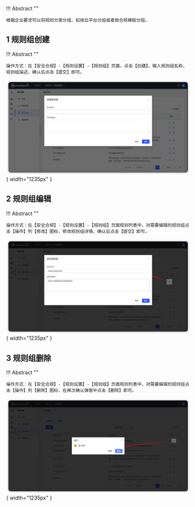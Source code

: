 !!! Abstract ""

    根据企业要求可以将规则分类分组，如按云平台分组或者按合规模板分组。

## 1 规则组创建

!!! Abstract ""

    操作方式：在【安全合规】-【规则设置】-【规则组】页面，点击【创建】，输入规则组名称、规则组描述，确认后点击【提交】即可。

![规则组创建](../../img/security-compliance/rule_group/规则组创建.png){ width="1235px" }

## 2 规则组编辑

!!! Abstract ""

    操作方式：在【安全合规】-【规则设置】-【规则组】页面规则列表中，对需要编辑的规则组点击【操作】列【修改】图标，修改规则组详情，确认后点击【提交】即可。

![规则组修改](../../img/security-compliance/rule_group/规则组修改.png){ width="1235px" }

## 3 规则组删除

!!! Abstract ""

    操作方式：在【安全合规】-【规则设置】-【规则组】页面规则列表中，对需要编辑的规则组点击【操作】列【删除】图标，在再次确认弹窗中点击【删除】即可。

![规则组删除](../../img/security-compliance/rule_group/规则组删除.png){ width="1235px" }